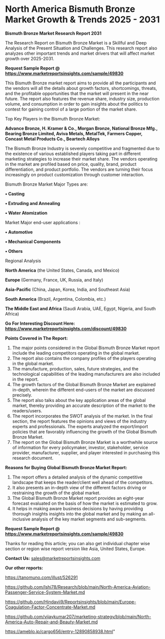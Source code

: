 # North America Bismuth Bronze Market Growth & Trends 2025 - 2031

<strong>Bismuth Bronze Market Research Report 2031</strong>

The Research Report on Bismuth Bronze Market is a Skillful and Deep Analysis of the Present Situation and Challenges. This research report also analyzes other important trends and market drivers that will affect market growth over 2025-2031.

<strong>Request Sample Report @ <a href=https://www.marketreportsinsights.com/sample/49830>https://www.marketreportsinsights.com/sample/49830</a></strong>

This Bismuth Bronze market report aims to provide all the participants and the vendors will all the details about growth factors, shortcomings, threats, and the profitable opportunities that the market will present in the near future. The report also features the revenue share, industry size, production volume, and consumption in order to gain insights about the politics to contest for gaining control of a large portion of the market share.

Top Key Players in the Bismuth Bronze Market:

<strong>Advance Bronze, H. Kramer & Co., Morgan Bronze, National Bronze Mfg., Bearing Bronze Limited, Aviva Metals, MetalTek, Farmers Copper, Concast Metal Products Co., Beartech Alloys</strong>

The Bismuth Bronze Industry is severely competitive and fragmented due to the existence of various established players taking part in different marketing strategies to increase their market share. The vendors operating in the market are profiled based on price, quality, brand, product differentiation, and product portfolio. The vendors are turning their focus increasingly on product customization through customer interaction.

Bismuth Bronze Market Major Types are:

<strong>•  Casting

•  Extruding and Annealing

•  Water Atomization</strong>

Market Major end-user applications :

<strong>•  Automotive

•  Mechanical Components

•  Others</strong>

Regional Analysis

</u><strong><b>North America</b></strong> (the United States, Canada, and Mexico)

<strong><b>Europe </b></strong>(Germany, France, UK, Russia, and Italy)

<strong><b>Asia-Pacific</b></strong> (China, Japan, Korea, India, and Southeast Asia)

<strong><b>South America</b></strong> (Brazil, Argentina, Colombia, etc.)

<strong><b>The Middle East and Africa</b></strong> (Saudi Arabia, UAE, Egypt, Nigeria, and South Africa)

<strong>Go For Interesting Discount Here: <a href=https://www.marketreportsinsights.com/discount/49830>https://www.marketreportsinsights.com/discount/49830</a></strong>

<strong>Points Covered in The Report:</strong>
<ol>
  <li>The major points considered in the Global Bismuth Bronze Market report include the leading competitors operating in the global market.</li>
  <li>The report also contains the company profiles of the players operating in the global market.</li>
  <li>The manufacture, production, sales, future strategies, and the technological capabilities of the leading manufacturers are also included in the report.</li>
  <li>The growth factors of the Global Bismuth Bronze Market are explained in-depth, wherein the different end-users of the market are discussed precisely.</li>
  <li>The report also talks about the key application areas of the global market, thereby providing an accurate description of the market to the readers/users.</li>
  <li>The report incorporates the SWOT analysis of the market. In the final section, the report features the opinions and views of the industry experts and professionals. The experts analyzed the export/import policies that are favorably influencing the growth of the Global Bismuth Bronze Market.</li>
  <li>The report on the Global Bismuth Bronze Market is a worthwhile source of information for every policymaker, investor, stakeholder, service provider, manufacturer, supplier, and player interested in purchasing this research document.</li>
</ol>
<strong>Reasons for Buying Global Bismuth Bronze Market Report:</strong>

<ol>
  <li>The report offers a detailed analysis of the dynamic competitive landscape that keeps the reader/client well ahead of the competitors.</li>
  <li>It also presents an in-depth view of the different factors driving or restraining the growth of the global market.</li>
  <li>The Global Bismuth Bronze Market report provides an eight-year forecast evaluated on the basis of how the market is estimated to grow.</li>
  <li>It helps in making aware business decisions by having providing thorough insights insights into the global market and by making an all-inclusive analysis of the key market segments and sub-segments.</li>
</ol>
<strong>Request Sample Report @ <a href=https://www.marketreportsinsights.com/sample/49830>https://www.marketreportsinsights.com/sample/49830</a></strong>


Thanks for reading this article; you can also get individual chapter wise section or region wise report version like Asia, United States, Europe.

<strong>Contact Us:</strong>
sales@marketreportsinsights.com

<strong>Our other reports:</strong>

<a href=https://tanomuno.com/illust/526291>https://tanomuno.com/illust/526291</a>

<a href=https://github.com/Ishi78/Research/blob/main/North-America-Aviation-Passenger-Service-System-Market.md>https://github.com/Ishi78/Research/blob/main/North-America-Aviation-Passenger-Service-System-Market.md</a>

<a href=https://github.com/Hindavii9/Reportsinsights/blob/main/Europe-Coagulation-Factor-Concentrate-Market.md>https://github.com/Hindavii9/Reportsinsights/blob/main/Europe-Coagulation-Factor-Concentrate-Market.md</a>

<a href=https://github.com/vijaykumar207/marketing-strategy/blob/main/North-America-Auto-Repair-and-Beauty-Market.md>https://github.com/vijaykumar207/marketing-strategy/blob/main/North-America-Auto-Repair-and-Beauty-Market.md</a>

<a href=https://ameblo.jp/cargo656/entry-12890858938.html>https://ameblo.jp/cargo656/entry-12890858938.html</a>"
